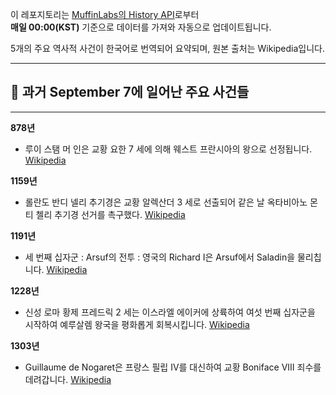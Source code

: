 

이 레포지토리는 [MuffinLabs의 History API](https://history.muffinlabs.com/date)로부터  
**매일 00:00(KST)** 기준으로 데이터를 가져와 자동으로 업데이트됩니다.

5개의 주요 역사적 사건이 한국어로 번역되어 요약되며, 원본 출처는 Wikipedia입니다.

---

## 📅 과거 **September 7**에 일어난 주요 사건들

---
**878년**
- 루이 스탬 머 인은 교황 요한 7 세에 의해 웨스트 프란시아의 왕으로 선정됩니다.  [Wikipedia](https://wikipedia.org/wiki/Louis_the_Stammerer)

**1159년**
- 롤란도 반디 넬리 추기경은 교황 알렉산더 3 세로 선출되어 같은 날 옥타비아노 몬티 첼리 추기경 선거를 촉구했다.  [Wikipedia](https://wikipedia.org/wiki/Pope_Alexander_III)

**1191년**
- 세 번째 십자군 : Arsuf의 전투 : 영국의 Richard I은 Arsuf에서 Saladin을 물리칩니다.  [Wikipedia](https://wikipedia.org/wiki/Third_Crusade)

**1228년**
- 신성 로마 황제 프레드릭 2 세는 이스라엘 에이커에 상륙하여 여섯 번째 십자군을 시작하여 예루살렘 왕국을 평화롭게 회복시킵니다.  [Wikipedia](https://wikipedia.org/wiki/Frederick_II,_Holy_Roman_Emperor)

**1303년**
- Guillaume de Nogaret은 프랑스 필립 IV를 대신하여 교황 Boniface VIII 죄수를 데려갑니다.  [Wikipedia](https://wikipedia.org/wiki/Guillaume_de_Nogaret)
